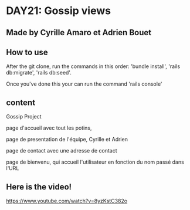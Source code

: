 # DAY21: Gossip views
## Made by Cyrille Amaro et Adrien Bouet
## How to use

After the git clone, run the commands in this order: 'bundle install', 'rails db:migrate', 'rails db:seed'.

Once you've done this your can run the command 'rails console'

## content

Gossip Project

page d'accueil avec tout les potins,

page de presentation de l'équipe, Cyrille et Adrien

page de contact avec une adresse de contact

page de bienvenu, qui accueil l'utilisateur en fonction du nom passé dans l'URL

## Here is the video!

https://www.youtube.com/watch?v=8yzKstC382o

